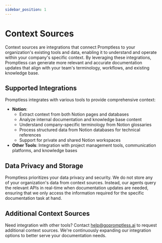 ```yaml
---
sidebar_position: 1
---
```


# Context Sources

Context sources are integrations that connect Promptless to your organization's existing tools and data, enabling it to understand and operate within your company's specific context. By leveraging these integrations, Promptless can generate more relevant and accurate documentation updates that align with your team's terminology, workflows, and existing knowledge base.

## Supported Integrations

Promptless integrates with various tools to provide comprehensive context:

- **Notion**: 
  - Extract context from both Notion pages and databases
  - Analyze internal documentation and knowledge base content
  - Understand company-specific terminology from Notion glossaries
  - Process structured data from Notion databases for technical references
  - Support for private and shared Notion workspaces
- **Other Tools**: Integration with project management tools, communication platforms, and knowledge bases

## Data Privacy and Storage

Promptless prioritizes your data privacy and security. We do not store any of your organization's data from context sources. Instead, our agents query the relevant APIs in real-time when documentation updates are needed, ensuring that we only access the information required for the specific documentation task at hand.

## Additional Context Sources

Need integration with other tools? Contact [help@gopromptless.ai](mailto:help@gopromptless.ai) to request additional context sources. We're continuously expanding our integration options to better serve your documentation needs.